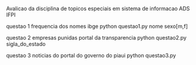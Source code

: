 Avalicao da disciplina de topicos especiais em sistema de informacao ADS IFPI

questao 1
frequencia dos nomes ibge
python questao1.py nome sexo[m,f]

questao 2
empresas punidas portal da transparencia
python questao2.py sigla_do_estado

questao 3
noticias do portal do governo do piaui
python questao3.py
